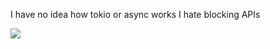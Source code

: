 I have no idea how tokio or async works
I hate blocking APIs

![](https://github.com/cat-milk/Anime-Girls-Holding-Programming-Books/blob/master/Rust/Frieren_The_Rust_Programming_Language.png)
